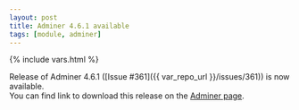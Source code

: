 ```yaml
---
layout: post
title: Adminer 4.6.1 available
tags: [module, adminer]
---
```

{% include vars.html %}

Release of Adminer 4.6.1 ([Issue #361]({{ var_repo_url }}/issues/361)) is now available.<br />
You can find link to download this release on the [Adminer page](/modules/adminer).